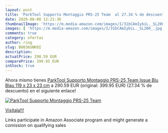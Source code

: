 ```yaml
---
layout: post
title: 'ParkTool Supporto Montaggio PRS-25 Team  al 27.34 % de descuento'
date: 2020-08-08 12:21:36
thumbnailImage: 'https://m.media-amazon.com/images/I/31bCAmIybiL._SL200_.jpg'
images: [ 'https://m.media-amazon.com/images/I/31bCAmIybiL._SL200_.jpg' ]
comments: true
category: ofertas
author: ring
slug: B0036UNK0I
description:
actualPrice: 290.59 EUR
comparePrice: 399.95 EUR
inStock: true
---
```


Ahora mismo tienes [ParkTool Supporto Montaggio PRS-25 Team Issue  Blu  Blau   119 x 23 x 23 cm](https://www.amazon.it/dp/B0036UNK0I/?tag=tolees00-21) a 290.59 EUR (original: 399.95 EUR) (27.34 %  de descuento) en el siguiente enlace!

[![ParkTool Supporto Montaggio PRS-25 Team ](https://m.media-amazon.com/images/I/31bCAmIybiL._SL200_.jpg)](https://www.amazon.it/dp/B0036UNK0I/?tag=tolees00-21)

[Visítala!!!](https://www.amazon.it/dp/B0036UNK0I/?tag=tolees00-21)

Links participate in Amazon Associate program and might generate a comission on qualifying sales
